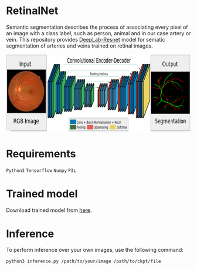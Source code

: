 # RetinalNet
Semantic segmentation describes the process of associating every pixel of an image with a class label, 
such as person, animal and in our case artery or vein. This repository provides [DeepLab-Resnet](https://github.com/DrSleep/tensorflow-deeplab-resnet) model for sematic segmentation of arteries and veins trained on retinal images.

 ![](./output/img.png)

# Requirements
`Python3`
`Tensorflow`
`Numpy`
`PIL`














# Trained model
Download trained model from [here](https://drive.google.com/drive/folders/1QUUVkQS_DBVpwA_hZrvP4DZIPAVB6SGj?usp=sharing).

# Inference
To perform inference over your own images, use the following command:
```
python3 inference.py /path/to/your/image /path/to/ckpt/file
```

